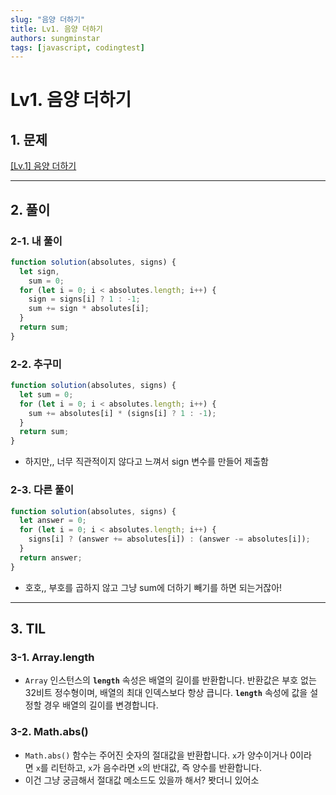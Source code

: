 ```yaml
---
slug: "음양 더하기"
title: Lv1. 음양 더하기
authors: sungminstar
tags: [javascript, codingtest]
---
```


# **Lv1. 음양 더하기**

## 1. 문제

[[Lv.1] 음양 더하기](https://school.programmers.co.kr/learn/courses/30/lessons/76501)

---

## 2. 풀이

### 2-1. 내 풀이

```jsx
function solution(absolutes, signs) {
  let sign,
    sum = 0;
  for (let i = 0; i < absolutes.length; i++) {
    sign = signs[i] ? 1 : -1;
    sum += sign * absolutes[i];
  }
  return sum;
}
```

### 2-2. 추구미

```jsx
function solution(absolutes, signs) {
  let sum = 0;
  for (let i = 0; i < absolutes.length; i++) {
    sum += absolutes[i] * (signs[i] ? 1 : -1);
  }
  return sum;
}
```

- 하지만,, 너무 직관적이지 않다고 느껴서 sign 변수를 만들어 제출함

### 2-3. 다른 풀이

```jsx
function solution(absolutes, signs) {
  let answer = 0;
  for (let i = 0; i < absolutes.length; i++) {
    signs[i] ? (answer += absolutes[i]) : (answer -= absolutes[i]);
  }
  return answer;
}
```

- 호호,, 부호를 곱하지 않고 그냥 sum에 더하기 빼기를 하면 되는거잖아!

---

## 3. TIL

### 3-1. **Array.length**

- `Array` 인스턴스의 **`length`** 속성은 배열의 길이를 반환합니다. 반환값은 부호 없는 32비트 정수형이며, 배열의 최대 인덱스보다 항상 큽니다. **`length`** 속성에 값을 설정할 경우 배열의 길이를 변경합니다.

### 3-2. **Math.abs()**

- `Math.abs()` 함수는 주어진 숫자의 절대값을 반환합니다. `x`가 양수이거나 0이라면 `x`를 리턴하고, `x`가 음수라면 `x`의 반대값, 즉 양수를 반환합니다.
- 이건 그냥 궁금해서 절대값 메소드도 있을까 해서? 봣더니 있어소
